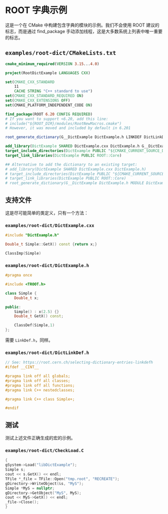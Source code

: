 # ROOT 字典示例 

这是一个在 CMake 中构建包含字典的模块的示例。我们不会使用 ROOT 建议的标志，而是通过 find_package 手动添加线程，这是大多数系统上列表中唯一重要的标志。

## `examples/root-dict/CMakeLists.txt`

```cmake
cmake_minimum_required(VERSION 3.15...4.0)

project(RootDictExample LANGUAGES CXX)

set(CMAKE_CXX_STANDARD
    11
    CACHE STRING "C++ standard to use")
set(CMAKE_CXX_STANDARD_REQUIRED ON)
set(CMAKE_CXX_EXTENSIONS OFF)
set(CMAKE_PLATFORM_INDEPENDENT_CODE ON)

find_package(ROOT 6.20 CONFIG REQUIRED)
# If you want to support <6.20, add this line:
# include("${ROOT_DIR}/modules/RootNewMacros.cmake")
# However, it was moved and included by default in 6.201

root_generate_dictionary(G__DictExample DictExample.h LINKDEF DictLinkDef.h)

add_library(DictExample SHARED DictExample.cxx DictExample.h G__DictExample.cxx)
target_include_directories(DictExample PUBLIC "${CMAKE_CURRENT_SOURCE_DIR}")
target_link_libraries(DictExample PUBLIC ROOT::Core)

## Alternative to add the dictionary to an existing target:
# add_library(DictExample SHARED DictExample.cxx DictExample.h)
# target_include_directories(DictExample PUBLIC "${CMAKE_CURRENT_SOURCE_DIR}")
# target_link_libraries(DictExample PUBLIC ROOT::Core)
# root_generate_dictionary(G__DictExample DictExample.h MODULE DictExample LINKDEF DictLinkDef.h)
```

## 支持文件

这是尽可能简单的类定义，只有一个方法：

### `examples/root-dict/DictExample.cxx`

```cpp
#include "DictExample.h"

Double_t Simple::GetX() const {return x;}

ClassImp(Simple)
```

### `examples/root-dict/DictExample.h`

```cpp
#pragma once

#include <TROOT.h>

class Simple {
    Double_t x;

public:
    Simple() : x(2.5) {}
    Double_t GetX() const;

    ClassDef(Simple,1)
};
```

需要 `LinkDef.h`，同样。

### `examples/root-dict/DictLinkDef.h`

```cpp
// See: https://root.cern.ch/selecting-dictionary-entries-linkdefh
#ifdef __CINT__

#pragma link off all globals;
#pragma link off all classes;
#pragma link off all functions;
#pragma link C++ nestedclasses;

#pragma link C++ class Simple+;

#endif
```

## 测试

测试上述文件正确生成的宏的示例。

### `examples/root-dict/CheckLoad.C`

```c
{
gSystem->Load("libDictExample");
Simple s;
cout << s.GetX() << endl;
TFile *_file = TFile::Open("tmp.root", "RECREATE");
gDirectory->WriteObject(&s, "MyS");
Simple *MyS = nullptr;
gDirectory->GetObject("MyS", MyS);
cout << MyS->GetX() << endl;
_file->Close();
}
```
